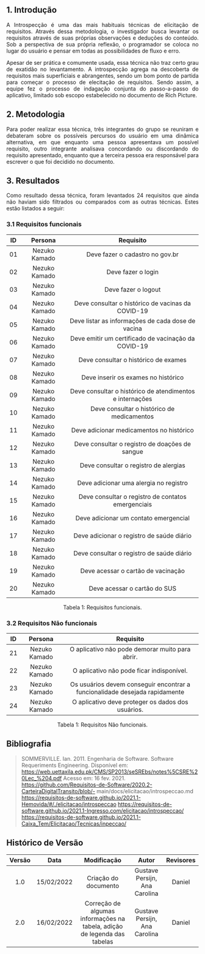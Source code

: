 ## 1. Introdução

<p style="text-align: justify;">A Introspecção é uma das mais habituais técnicas de elicitação de requisitos. Através dessa metodologia, o investigador busca levantar os requisitos através de suas próprias observações e deduções do conteúdo. Sob a perspectiva de sua própria reflexão, o programador se coloca no lugar do usuário e pensar em todas as possibilidades de fluxo e erro. </p>

<p style="text-align: justify;">Apesar de ser prática e comumente usada, essa técnica não traz certo grau de exatidão no levantamento. A introspecção agrega na descoberta de requisitos mais superficiais e abrangentes, sendo um bom ponto de partida para começar o processo de elecitação de requisitos. Sendo assim, a equipe fez o processo de indagação conjunta do passo-a-passo do aplicativo, limitado sob escopo estabelecido no documento de Rich Picture.</p>

## 2. Metodologia

<p style="text-align: justify;">Para poder realizar essa técnica, três integrantes do grupo se reuniram e debateram sobre os possíveis percursos do usuário em uma dinâmica alternativa, em que enquanto uma pessoa apresentava um possível requisito, outro integrante analisava concordando ou discordando do requisito apresentado, enquanto que a terceira pessoa era responsável para escrever o que foi decidido no documento.</p>

## 3. Resultados

<p style="text-align: justify;">Como resultado dessa técnica, foram levantados 24 requisitos que ainda não haviam sido filtrados ou comparados com as outras técnicas. Estes estão listados a seguir:</p>

<!-- <center>

<a href="https://imgbb.com/"><img src="https://i.ibb.co/FwvztnP/table-13-43-22.png" alt="table-13-43-22" border="0" /></a>

<figcaption>Tabela 1: Requisitos levantados pela técnica de introspecção.</figcaption>

</center> -->

### 3.1 Requisitos funcionais

| ID  |    Persona    |                        Requisito                         |
| :-: | :-----------: | :------------------------------------------------------: |
| 01  | Nezuko Kamado |             Deve fazer o cadastro no gov.br              |
| 02  | Nezuko Kamado |                    Deve fazer o login                    |
| 03  | Nezuko Kamado |                   Deve fazer o logout                    |
| 04  | Nezuko Kamado |    Deve consultar o histórico de vacinas da COVID-19     |
| 05  | Nezuko Kamado |    Deve listar as informações de cada dose de vacina     |
| 06  | Nezuko Kamado |   Deve emitir um certificado de vacinação da COVID-19    |
| 07  | Nezuko Kamado |           Deve consultar o histórico de exames           |
| 08  | Nezuko Kamado |           Deve inserir os exames no histórico            |
| 09  | Nezuko Kamado | Deve consultar o histórico de atendimentos e internações |
| 10  | Nezuko Kamado |        Deve consultar o histórico de medicamentos        |
| 11  | Nezuko Kamado |         Deve adicionar medicamentos no histórico         |
| 12  | Nezuko Kamado |      Deve consultar o registro de doações de sangue      |
| 13  | Nezuko Kamado |          Deve consultar o registro de alergias           |
| 14  | Nezuko Kamado |          Deve adicionar uma alergia no registro          |
| 15  | Nezuko Kamado |    Deve consultar o registro de contatos emergenciais    |
| 16  | Nezuko Kamado |          Deve adicionar um contato emergencial           |
| 17  | Nezuko Kamado |        Deve adicionar o registro de saúde diário         |
| 18  | Nezuko Kamado |        Deve consultar o registro de saúde diário         |
| 19  | Nezuko Kamado |            Deve acessar o cartão de vacinação            |
| 20  | Nezuko Kamado |               Deve acessar o cartão do SUS               |

<center> <figcaption>Tabela 1: Requisitos funcionais.</figcaption> </center>

### 3.2 Requisitos Não funcionais

| ID  |    Persona    |                                  Requisito                                  |
| :-: | :-----------: | :-------------------------------------------------------------------------: |
| 21  | Nezuko Kamado |               O aplicativo não pode demorar muito para abrir.               |
| 22  | Nezuko Kamado |                  O aplicativo não pode ficar indisponível.                  |
| 23  | Nezuko Kamado | Os usuários devem conseguir encontrar a funcionalidade desejada rapidamente |
| 24  | Nezuko Kamado |              O aplicativo deve proteger os dados dos usuários.              |

<center> <figcaption>Tabela 1: Requisitos Não funcionais.</figcaption> </center>

## Bibliografia

> SOMMERVILLE. Ian. 2011. Engenharia de Software.
> Software Requeriments Engineering. Disponível em: https://web.uettaxila.edu.pk/CMS/SP2013/seSREbs/notes%5CSRE%20Lec_%204.pdf Acesso em: 16 fev. 2021.
> https://github.com/Requisitos-de-Software/2020.2-CarteiraDigitalTransito/blob/- main/docs/elicitacao/introspeccao.md
> https://requisitos-de-software.github.io/2021.1-Hemovida/#/./elicitacao/introspeccao
> https://requisitos-de-software.github.io/2021.1-Ingresso.com/elicitacao/introspeccao/
> https://requisitos-de-software.github.io/2021.1-Caixa_Tem/Elicitacao/Tecnicas/inpeccao/

## Histórico de Versão

| Versão |    Data    |                               Modificação                                |             Autor             | Revisores |
| :----: | :--------: | :----------------------------------------------------------------------: | :---------------------------: | :-------: |
|  1.0   | 15/02/2022 |                           Criação do documento                           | Gustave Persijn, Ana Carolina |  Daniel   |
|  2.0   | 16/02/2022 | Correção de algumas informações na tabela, adição de legenda das tabelas | Gustave Persijn, Ana Carolina |  Daniel   |

